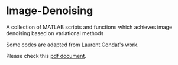 
# Image-Denoising
A collection of MATLAB scripts and functions which achieves image denoising based on variational methods

Some codes are adapted from [Laurent Condat's work](https://lcondat.github.io/software.html).

Please check this [pdf document](https://github.com/tedyiningding/Image-Denoising/blob/main/doc/Image_Denoising.pdf).
